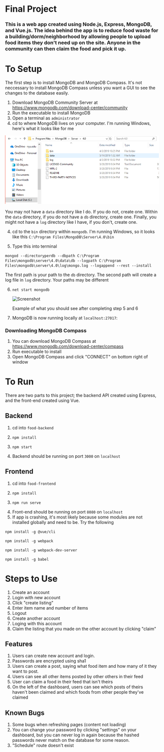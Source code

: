 # Final Project
### This is a web app created using Node.js, Express, MongoDB, and Vue.js. The idea behind the app is to reduce food waste for a building/dorm/neighborhood by allowing people to upload food items they don't need up on the site. Anyone in the community can then claim the food and pick it up. 

# To Setup
The first step is to install MongoDB and MongoDB Compass. It's not neccessary to install MongoDB Compass unless you want a GUI to see the changes to the database easily. 

1. Download MongoDB Community Server at https://www.mongodb.com/download-center/community
2. Run the executable to install MongoDB
3. Open a terminal as `administrator`
4. cd to where MongoDB lives on your computer. I'm running Windows, here's what it looks like for me

![Screenshot](mongo.png)

You may not have a `data` directory like I do. If you do not, create one. Within the `data` directory, if you do not have a `db` directory, create one. Finally, you might not have a `log` directory like I have, if you don't, create one. 

4. cd to the `bin` directory within `mongodb`. I'm running Windows, so it looks like this `C:\Program Files\MongoDB\Server\4.0\bin`

5. Type this into terminal 
```
mongod --directoryperdb --dbpath C:\Program Files\mongodb\server\4.0\data\db --logpath C:\Program Files\mongodb\server\4.0\log\mongo.log --logappend --rest --install
```
The first path is your path to the `db` directory. The second path will create a log file in `log` directory. Your paths may be different




6. ```
   net start mongodb
   ```

   ![Screenshot](mongodbterminal.png)

   Example of what you should see after completing step 5 and 6

7. MongoDB is now running locally at `localhost:27017`:

### Downloading MongoDB Compass

1. You can download MongoDB Compass at https://www.mongodb.com/download-center/compass
2. Run executable to install
3. Open MongoDB Compass and click "CONNECT" on bottom right of window



# To Run
There are two parts to this project; the backend API created using Express, and the front-end created using Vue.

## Backend 
1. cd into `food-backend`
2.  ```
    npm install
    ```
3.  ```
    npm start
    ```

4. Backend should be running on port `3000` on `localhost`

## Frontend 
1. cd into `food-frontend`
2. ```
   npm install 
   ```
3. ```
   npm run serve
   ```
4. Front-end should be running on port `8080` on `localhost`
5. If app is crashing, it's most likely because some modules are not installed globally and need to be. Try the following
```
npm install -g @vue/cli
```
```
npm install -g webpack
```
```
npm install -g webpack-dev-server
```
```
npm install -g babel
```

# Steps to Use
1. Create an account
2. Login with new account
3. Click "create listing"
4. Enter item name and number of items
5. Logout
6. Create another account
7. Loging with this account
8. Claim the listing that you made on the other account by clicking "claim"

## Features
1. Users can create new account and login. 
2. Passwords are encrypted using sha1
3. Users can create a post, saying what food item and how many of it they want to post.
4. Users can see all other items posted by other others in their feed
5. User can claim a food in their feed that isn't theirs
6. On the left of the dashboard, users can see which posts of theirs haven't been claimed and which foods from other people they've claimed

## Known Bugs
1. Some bugs when refreshing pages (content not loading)
2. You can change your password by clicking "settings" on your dashboard, but you can never log in again because the hashed passwords never match on the database for some reason.
3. "Schedule" route doesn't exist